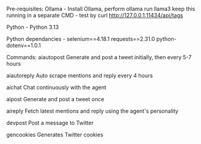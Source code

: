 Pre-requisites: 
Ollama - Install Ollama, perform ollama run llama3 keep this running in a separate CMD - test by curl http://127.0.0.1:11434/api/tags

Python -  Python 3.13

Python dependancies - selenium==4.18.1 requests==2.31.0 python-dotenv==1.0.1



Commands:
  aiautopost   Generate and post a tweet initially, then every 5-7 hours

  aiautoreply  Auto scrape mentions and reply every 4 hours

  aichat       Chat continuously with the agent

  aipost       Generate and post a tweet once
  
  aireply      Fetch latest mentions and reply using the agent's personality
  
  devpost      Post a message to Twitter
  
  gencookies   Generates Twitter cookies

